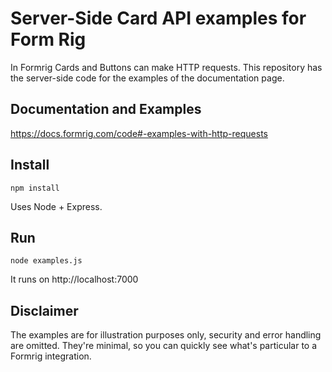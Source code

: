 # Server-Side Card API examples for Form&nbsp;Rig
In Formrig Cards and Buttons can make HTTP requests. This repository
has the server-side code for the examples of the documentation page.


## Documentation and Examples
https://docs.formrig.com/code#-examples-with-http-requests


## Install
```shell script
npm install
```
Uses Node + Express.


## Run
```shell script
node examples.js
```
It runs on http://localhost:7000


## Disclaimer
The examples are for illustration purposes only, security and error
handling are omitted. They're minimal, so you can quickly see what's
particular to a Formrig integration.

